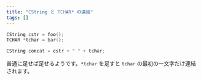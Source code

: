 ```yaml
---
title: "CString と TCHAR* の連結"
tags: []
---
```


```cpp
CString cstr = foo();
TCHAR *tchar = bar();

CString concat = cstr + " " + tchar;
```

普通に足せば足せるようです。`*tchar` を足すと `tchar` の最初の一文字だけ連結されます。
